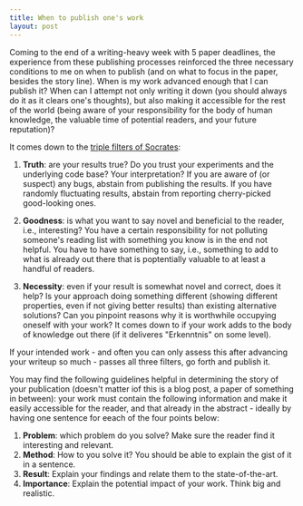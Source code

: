 ```yaml
---
title: When to publish one's work
layout: post
---
```


Coming to the end of a writing-heavy week with 5 paper deadlines, the experience from these publishing processes reinforced the three necessary conditions to me on when to publish (and on what to focus in the paper, besides the story line). When is my work advanced enough that I can publish it? When can I attempt not only writing it down (you should always do it as it clears one's thoughts), but also making it accessible for the rest of the world (being aware of your responsibility for the body of human knowledge, the valuable time of potential readers, and your future reputation)?

It comes down to the [triple filters of Socrates](https://www.quora.com/What-is-Triple-Filter-test-of-Socrates):

1. **Truth**: are your results true? Do you trust your experiments and the underlying code base? Your interpretation? If you are aware of (or suspect) any bugs, abstain from publishing the results. If you have randomly fluctuating results, abstain from reporting cherry-picked good-looking ones.

2. **Goodness**: is what you want to say novel and beneficial to the reader, i.e., interesting? You have a certain responsibility for not polluting someone's reading list with something you know is in the end not helpful. You have to have something to say, i.e., something to add to what is already out there that is poptentially valuable to at least a handful of readers.

3. **Necessity**: even if your result is somewhat novel and correct, does it help? Is your approach doing something different (showing different properties, even if not giving better results) than existing alternative solutions? Can you pinpoint reasons why it is worthwhile occupying oneself with your work? It comes down to if your work adds to the body of knowledge out there (if it deliveres "Erkenntnis" on some level).

If your intended work - and often you can only assess this after advancing your writeup so much - passes all three filters, go forth and publish it. 

You may find the following guidelines helpful in determining the story of your publication (doesn't matter iof this is a blog post, a paper of something in between): your work must contain the following information and make it easily accessible for the reader, and that already in the abstract - ideally by having one sentence for eeach of the four points below:

1. **Problem**: which problem do you solve? Make sure the reader find it interesting and relevant.
2. **Method**: How to you solve it? You should be able to explain the gist of it in a sentence.
3. **Result**: Explain your findings and relate them to the state-of-the-art.
4. **Importance**: Explain the potential impact of your work. Think big and realistic. 